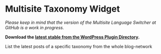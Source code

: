 Multisite Taxonomy Widget
=========================


_Please keep in mind that the version of the Multisite Language Switcher at GitHub is a work in progress._

**Download the [latest stable from the WordPress Plugin Directory](http://downloads.wordpress.org/plugin/multisite-taxonomy-widget.0.2.zip).**

List the latest posts of a specific taxonomy from the whole blog-network
